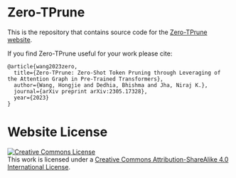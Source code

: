 # Zero-TPrune

This is the repository that contains source code for the [Zero-TPrune website](https://jha-lab.github.io/zerotprune/).

If you find Zero-TPrune useful for your work please cite:
```
@article{wang2023zero,
  title={Zero-TPrune: Zero-Shot Token Pruning through Leveraging of the Attention Graph in Pre-Trained Transformers},
  author={Wang, Hongjie and Dedhia, Bhishma and Jha, Niraj K.},
  journal={arXiv preprint arXiv:2305.17328},
  year={2023}
}
```

# Website License
<a rel="license" href="http://creativecommons.org/licenses/by-sa/4.0/"><img alt="Creative Commons License" style="border-width:0" src="https://i.creativecommons.org/l/by-sa/4.0/88x31.png" /></a><br />This work is licensed under a <a rel="license" href="http://creativecommons.org/licenses/by-sa/4.0/">Creative Commons Attribution-ShareAlike 4.0 International License</a>.
